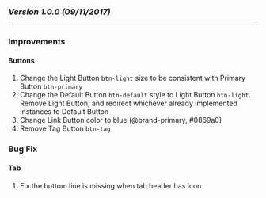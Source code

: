 ### *Version 1.0.0 (09/11/2017)*

---

### **Improvements**
#### Buttons
1. Change the Light Button `btn-light` size to be consistent with Primary Button `btn-primary`
2. Change the Default Button `btn-default` style to Light Button `btn-light`. Remove Light Button, and redirect whichever already implemented instances to Default Button
3. Change Link Button color to blue (@brand-primary, #0869a0)
4. Remove Tag Button `btn-tag`

### **Bug Fix**
#### Tab
1. Fix the bottom line is missing when tab header has icon 